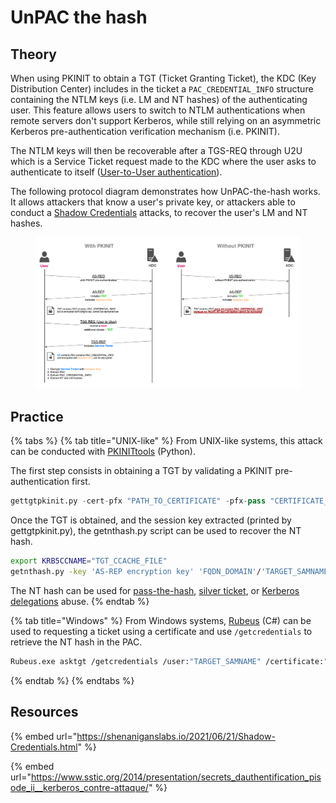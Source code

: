 # UnPAC the hash

## Theory

When using PKINIT to obtain a TGT (Ticket Granting Ticket), the KDC (Key Distribution Center) includes in the ticket a `PAC_CREDENTIAL_INFO` structure containing the NTLM keys (i.e. LM and NT hashes) of the authenticating user. This feature allows users to switch to NTLM authentications when remote servers don't support Kerberos, while still relying on an asymmetric Kerberos pre-authentication verification mechanism (i.e. PKINIT).

The NTLM keys will then be recoverable after a TGS-REQ through U2U which is a Service Ticket request made to the KDC where the user asks to authenticate to itself ([User-to-User authentication](http://www.di-srv.unisa.it/\~ads/corso-security/www/CORSO-0001/kerberos/ref/kerberos-faq.html#u2uauth)).

The following protocol diagram demonstrates how UnPAC-the-hash works. It allows attackers that know a user's private key, or attackers able to conduct a [Shadow Credentials](shadow-credentials.md) attacks, to recover the user's LM and NT hashes.

<figure><img src="../../../.gitbook/assets/assets_-MHRw3PMJtbDDjbxm5ub_-MlEghFLLIwtdckjt1uI_-MlFBTGo2yVTnvfF2qSS_UnPAC-the-hash.webp" alt=""><figcaption></figcaption></figure>

## Practice

{% tabs %}
{% tab title="UNIX-like" %}
From UNIX-like systems, this attack can be conducted with [PKINITtools](https://github.com/dirkjanm/PKINITtools) (Python).

The first step consists in obtaining a TGT by validating a PKINIT pre-authentication first.

```python
gettgtpkinit.py -cert-pfx "PATH_TO_CERTIFICATE" -pfx-pass "CERTIFICATE_PASSWORD" "FQDN_DOMAIN/TARGET_SAMNAME" "TGT_CCACHE_FILE"
```

Once the TGT is obtained, and the session key extracted (printed by gettgtpkinit.py), the getnthash.py script can be used to recover the NT hash.

```bash
export KRB5CCNAME="TGT_CCACHE_FILE"
getnthash.py -key 'AS-REP encryption key' 'FQDN_DOMAIN'/'TARGET_SAMNAME'
```

The NT hash can be used for [pass-the-hash](broken-reference), [silver ticket](forged-tickets/#silver-ticket), or [Kerberos delegations](delegations/) abuse.
{% endtab %}

{% tab title="Windows" %}
From Windows systems, [Rubeus](https://github.com/GhostPack/Rubeus) (C#) can be used to requesting a ticket using a certificate and use `/getcredentials` to retrieve the NT hash in the PAC.

```bash
Rubeus.exe asktgt /getcredentials /user:"TARGET_SAMNAME" /certificate:"BASE64_CERTIFICATE" /password:"CERTIFICATE_PASSWORD" /domain:"FQDN_DOMAIN" /dc:"DOMAIN_CONTROLLER" /show
```
{% endtab %}
{% endtabs %}

## Resources

{% embed url="https://shenaniganslabs.io/2021/06/21/Shadow-Credentials.html" %}

{% embed url="https://www.sstic.org/2014/presentation/secrets_dauthentification_pisode_ii__kerberos_contre-attaque/" %}
